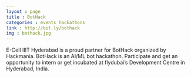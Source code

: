 ```yaml
---
layout : page
title : BotHack
categories : events hackathons
link : http://bit.ly/bothack
img : bothack.jpg
---
```


 E-Cell IIIT Hyderabad is a proud partner for BotHack organized by Hackmania. BotHack is an AI/ML bot hackathon. Participate and get an opportunity to intern or get incubated at flydubai’s Development Centre in Hyderabad, India. 	